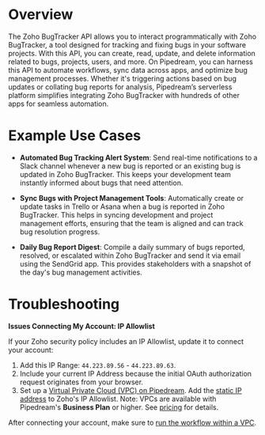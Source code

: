# Overview

The Zoho BugTracker API allows you to interact programmatically with Zoho BugTracker, a tool designed for tracking and fixing bugs in your software projects. With this API, you can create, read, update, and delete information related to bugs, projects, users, and more. On Pipedream, you can harness this API to automate workflows, sync data across apps, and optimize bug management processes. Whether it's triggering actions based on bug updates or collating bug reports for analysis, Pipedream’s serverless platform simplifies integrating Zoho BugTracker with hundreds of other apps for seamless automation.

# Example Use Cases

- **Automated Bug Tracking Alert System**: Send real-time notifications to a Slack channel whenever a new bug is reported or an existing bug is updated in Zoho BugTracker. This keeps your development team instantly informed about bugs that need attention.

- **Sync Bugs with Project Management Tools**: Automatically create or update tasks in Trello or Asana when a bug is reported in Zoho BugTracker. This helps in syncing development and project management efforts, ensuring that the team is aligned and can track bug resolution progress.

- **Daily Bug Report Digest**: Compile a daily summary of bugs reported, resolved, or escalated within Zoho BugTracker and send it via email using the SendGrid app. This provides stakeholders with a snapshot of the day's bug management activities.

# Troubleshooting

**Issues Connecting My Account: IP Allowlist**

If your Zoho security policy includes an IP Allowlist, update it to connect your account:

1. Add this IP Range: `44.223.89.56` - `44.223.89.63`.
2. Include your current IP Address because the initial OAuth authorization request originates from your browser.
3. Set up a [Virtual Private Cloud (VPC) on Pipedream](https://pipedream.com/docs/workflows/vpc#create-a-new-vpc). Add the [static IP address](https://pipedream.com/docs/workflows/vpc#find-the-static-outbound-ip-address-for-a-vpc) to Zoho's IP Allowlist. Note: VPCs are available with Pipedream's **Business Plan** or higher. See [pricing](https://pipedream.com/pricing) for details.

After connecting your account, make sure to [run the workflow within a VPC](https://pipedream.com/docs/workflows/vpc#run-workflows-within-a-vpc).